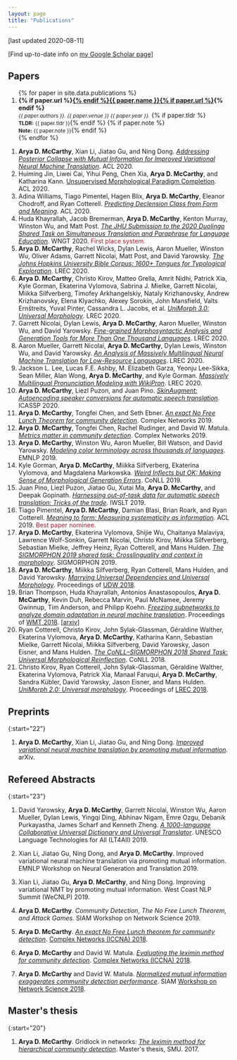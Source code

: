 ```yaml
---
layout: page
title: "Publications"
---
```



[last updated 2020-08-11] 

[Find up-to-date info on [my Google Scholar page](https://scholar.google.com/citations?hl=en&user=erysFsoAAAAJ&view_op=list_works&sortby=pubdate)] 

## Papers

<ol>
{% for paper in site.data.publications %}
  <li>
  <strong>{% if paper.url %}<a href="{{ paper.url }}">{% endif %}{{ paper.name }}{% if paper.url %}</a>{% endif %}</strong>
  <br>
    <small><i>{{ paper.authors }}. {{ paper.venue }} {{ paper.year }}.</i></small>
  {% if paper.tldr %}<br><small><strong>TLDR:</strong> {{ paper.tldr }}</small>{% endif %}
    {% if paper.note %}<br><small><strong>Note:</strong> {{ paper.note }}</small>{% endif %}
  </li>
{% endfor %}
</ol>

1. **Arya D. McCarthy**, Xian Li, Jiatao Gu, and Ning Dong. [*Addressing Posterior Collapse with Mutual Information for Improved Variational Neural Machine Translation*](https://aclanthology.org/2020.acl-main.753/). ACL 2020.
1. Huiming Jin, Liwei Cai, Yihui Peng, Chen Xia, **Arya D. McCarthy**, and Katharina Kann. [Unsupervised Morphological Paradigm Completion](https://aclanthology.org/2020.acl-main.598/). ACL 2020.
1. Adina Williams, Tiago Pimentel, Hagen Blix, **Arya D. McCarthy**, Eleanor Chodroff, and Ryan Cotterell. [*Predicting Declension Class from Form and Meaning*](https://aclanthology.org/2020.acl-main.597/). ACL 2020.
1. Huda Khayrallah, Jacob Bremerman, **Arya D. McCarthy**, Kenton Murray, Winston Wu, and Matt Post. [*The JHU Submission to the 2020 Duolingo Shared Task on Simultaneous Translation and Paraphrase for Language Education*](https://aclanthology.org/2020.ngt-1.22/). WNGT 2020. <span style="color: rgb(165, 28, 48);">First place system.</span>
1. **Arya D. McCarthy**, Rachel Wicks, Dylan Lewis, Aaron Mueller, Winston Wu, Oliver Adams, Garrett Nicolai, Matt Post, and David Yarowsky. [*The Johns Hopkins University Bible Corpus: 1600+ Tongues for Typological Exploration*](https://aclanthology.org/2020.lrec-1.352/). LREC 2020.
1. **Arya D. McCarthy**, Christo Kirov, Matteo Grella, Amrit Nidhi, Patrick Xia, Kyle Gorman, Ekaterina Vylomova, Sabrina J. Mielke, Garrett Nicolai, Miikka Silfverberg, Timofey Arkhangelskiy, Nataly Krizhanovsky, Andrew Krizhanovsky, Elena Klyachko, Alexey Sorokin, John Mansfield, Valts Ernštreits, Yuval Pinter, Cassandra L. Jacobs, et al. [*UniMorph 3.0: Universal Morphology*](https://aclanthology.org/2020.lrec-1.483/). LREC 2020.
1. Garrett Nicolai, Dylan Lewis, **Arya D. McCarthy**, Aaron Mueller, Winston Wu, and David Yarowsky. [*Fine-grained Morphosyntactic Analysis and Generation Tools for More Than One Thousand Languages*](https://aclanthology.org/2020.lrec-1.488/). LREC 2020.
1. Aaron Mueller, Garrett Nicolai, **Arya D. McCarthy**, Dylan Lewis, Winston Wu, and David Yarowsky. [*An Analysis of Massively Multilingual Neural Machine Translation for Low-Resource Languages*](https://aclanthology.org/2020.lrec-1.458/). LREC 2020.
1. Jackson L. Lee, Lucas F.E. Ashby, M. Elizabeth Garza, Yeonju Lee-Sikka, Sean Miller, Alan Wong, **Arya D. McCarthy**, and Kyle Gorman. [*Massively Multilingual Pronunciation Modeling with WikiPron*](https://aclanthology.org/2020.lrec-1.521/). LREC 2020.
1. **Arya D. McCarthy**, Liezl Puzon, and Juan Pino. [*SkinAugment: Autoencoding speaker conversions for automatic speech translation*](https://ieeexplore.ieee.org/document/9053406). ICASSP 2020.
1. **Arya D. McCarthy**, Tongfei Chen, and Seth Ebner. [*An exact No Free Lunch Theorem for community detection*](https://arxiv.org/abs/1903.10092). Complex Networks 2019.
1. **Arya D. McCarthy**, Tongfei Chen, Rachel Rudinger, and David W. Matula. [*Metrics matter in community detection*](https://arxiv.org/abs/1901.01354). Complex Networks 2019.
1. **Arya D. McCarthy**, Winston Wu, Aaron Mueller, Bill Watson, and David Yarowsky. [*Modeling color terminology across thousands of languages*](https://arxiv.org/abs/1910.01531). EMNLP 2019.
1. Kyle Gorman, **Arya D. McCarthy**, Miikka Silfverberg, Ekaterina Vylomova, and Magdalena Markowska. [*Weird Inflects but OK: Making Sense of Morphological Generation Errors*](https://ling.auf.net/lingbuzz/004787). CoNLL 2019.
1. Juan Pino, Liezl Puzon, Jiatao Gu, Xutai Ma, **Arya D. McCarthy**, and Deepak Gopinath. [*Harnessing out-of-task data for automatic speech translation: Tricks of the trade*](https://arxiv.org/abs/1909.06515). IWSLT 2019.
1. Tiago Pimentel, **Arya D. McCarthy**, Damian Blasi, Brian Roark, and Ryan Cotterell. [*Meaning to form: Measuring systematicity as information*](https://www.aclweb.org/anthology/P19-1171). ACL 2019. <span style="color: rgb(165, 28, 48);">Best paper nominee.</span>
1. **Arya D. McCarthy**, Ekaterina Vylomova, Shijie Wu, Chaitanya Malaviya, Lawrence Wolf-Sonkin, Garrett Nicolai, Christo Kirov, Miikka Silfverberg, Sebastian Mielke, Jeffrey Heinz, Ryan Cotterell, and Mans Hulden. [*The SIGMORPHON 2019 shared task: Crosslinguality and context in morphology*](https://www.aclweb.org/anthology/W19-4226). SIGMORPHON 2019.
1. **Arya D. McCarthy**, Miikka Silfverberg,  Ryan Cotterell, Mans Hulden, and David Yarowsky. [*Marrying Universal Dependencies and Universal Morphology*](https://aclweb.org/anthology/W18-6011). Proceedings of [UDW 2018](http://universaldependencies.org/udw18/). 
1. Brian Thompson, Huda Khayrallah, Antonios Anastasopoulos, **Arya D. McCarthy**, Kevin Duh, Rebecca Marvin, Paul McNamee, Jeremy Gwinnup, Tim Anderson, and Philipp Koehn. [*Freezing subnetworks to analyze domain adaptation in neural machine translation*](https://www.aclweb.org/anthology/W18-6313). Proceedings of [WMT 2018](http://www.statmt.org/wmt18/). [[arxiv](https://arxiv.org/pdf/1809.05218.pdf)]
1. Ryan Cotterell, Christo Kirov, John Sylak-Glassman, Géraldine Walther, Ekaterina Vylomova, **Arya D. McCarthy**, Katharina Kann, Sebastian Mielke, Garrett Nicolai, Miikka Silfverberg, David Yarowsky, Jason Eisner, and Mans Hulden. [*The CoNLL–SIGMORPHON 2018 Shared Task: Universal Morphological Reinflection*](https://aclweb.org/anthology/K18-3001). CoNLL 2018.
1. Christo Kirov, Ryan Cotterell, John Sylak-Glassman, Géraldine Walther, Ekaterina Vylomova, Patrick Xia, Manaal Faruqui, **Arya D. McCarthy**, Sandra Kübler, David Yarowsky, Jason Eisner, and Mans Hulden. [*UniMorph 2.0: Universal morphology*](https://www.aclweb.org/anthology/L18-1293). Proceedings of [LREC 2018](http://lrec2018.lrec-conf.org/en/).


## Preprints

{:start="22"}
1. **Arya D. McCarthy**, Xian Li, Jiatao Gu, and Ning Dong. [*Improved variational neural machine translation by promoting mutual information*](https://arxiv.org/abs/1909.09237). arXiv.

## Refereed Abstracts

{:start="23"}
1. David Yarowsky, **Arya D. McCarthy**, Garrett Nicolai, Winston Wu, Aaron Mueller, Dylan Lewis, Yingqi Ding, Abhinav Nigam, Emre Ozgu, Debanik Purkayastha, James Scharf and Kenneth Zheng. *[A 1000-language Collaborative Universal Dictionary and Universal Translator](https://en.unesco.org/sites/default/files/lt4all_programme_day2and3.pdf)*. UNESCO Language Technologies for All (LT4All) 2019.

1. Xian Li, Jiatao Gu, Ning Dong, and **Arya D. McCarthy**. Improved variational neural machine translation via promoting mutual information. EMNLP Workshop on Neural Generation and Translation 2019.
1. Xian Li, Jiatao Gu, **Arya D. McCarthy**, and Ning Dong. Improving variational NMT by promoting mutual information. West Coast NLP Summit (WeCNLP) 2019.
1. **Arya D. McCarthy**. *Community Detection, The No Free Lunch Theorem, and Attack Games*. SIAM Workshop on Network Science 2019.
1. **Arya D. McCarthy**. [*An exact No Free Lunch theorem for community detection*](http://cs.jhu.edu/~arya/mccarthy.iccna18.pdf). [Complex Networks (ICCNA) 2018](https://www.complexnetworks.org).
1. **Arya D. McCarthy** and David W. Matula. [*Evaluating the leximin method for community detection*](http://cs.jhu.edu/~arya/mccarthy+matula.iccna18.pdf). [Complex Networks (ICCNA) 2018](https://www.complexnetworks.org).
1. **Arya D. McCarthy** and David W. Matula. [*Normalized mutual information exaggerates community detection performance*](http://cs.jhu.edu/~arya/mccarthy+matula.ns18.pdf). SIAM [Workshop on Network Science 2018](https://www.siam.org/conferences/CM/Main/ns18). 

## Master's thesis


{:start="20"}

1. **Arya D. McCarthy**. Gridlock in networks: [*The leximin method for hierarchical community detection*](https://search.proquest.com/docview/1907180434). Master's thesis, SMU. 2017.
